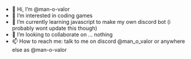 - 👋 Hi, I’m @man-o-valor
- 👀 I’m interested in coding games
- 🌱 I’m currently learning javascript to make my own discord bot (i probably wont update this though)
- 💞️ I’m looking to collaborate on ... nothing
- 📫 How to reach me: talk to me on discord @man_o_valor or anywhere else as @man-o-valor

<!---
man-o-valor/man-o-valor is a ✨ special ✨ repository because its `README.md` (this file) appears on your GitHub profile.
You can click the Preview link to take a look at your changes.
--->
